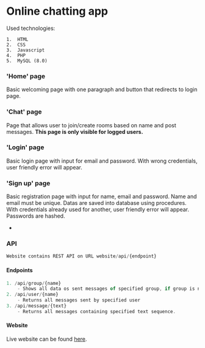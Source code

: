 # Online chatting app

Used technologies:
```
1.  HTML
2.  CSS
3.  Javascript
4.  PHP
5.  MySQL (8.0)
```


### 'Home' page
Basic welcoming page with one paragraph and button that redirects to login page.

### 'Chat' page
Page that allows user to join/create rooms based on name and post messages. **This page is only visible for logged users.**

### 'Login' page
Basic login page with input for email and password. With wrong credentials, user friendly error will appear.

### 'Sign up' page
Basic registration page with input for name, email and password. Name and email must be unique. Datas are saved into database using procedures. With credentials already used for another, user friendly error will appear. Passwords are hashed.

-

### API
```js
Website contains REST API on URL website/api/{endpoint}
```

#### Endpoints
```js
1. /api/group/{name}
    - Shows all data os sent messages of specified group, if group is not specified, all groups will be returned. Includes id, message, sender and group name
2. /api/user/{name}
    - Returns all messages sent by specified user
3. /api/message/{text}
    - Returns all messages containing specified text sequence.
```

#### Website
Live website can be found [here](http://www.erik-bohac.site).